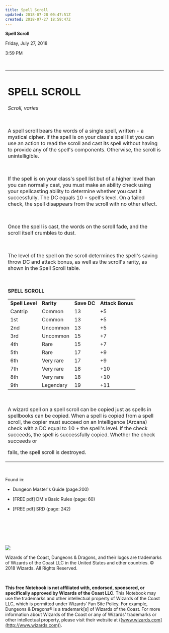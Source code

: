 ```yaml
---
title: Spell Scroll
updated: 2018-07-28 00:47:51Z
created: 2018-07-27 18:59:47Z
---
```


**Spell Scroll**

Friday, July 27, 2018

3:59 PM

 

<table><tbody><tr class="odd"><td><h1 id="spell-scroll"><strong>SPELL SCROLL</strong></h1><p><em>Scroll, varies</em></p><p> </p><p>A spell scroll bears the words of a single spell, written - a mystical cipher. If the spell is on your class's spell list you can use an action to read the scroll and cast its spell without having to provide any of the spell's components. Otherwise, the scroll is unintelligible.</p><p> </p><p>If the spell is on your class's spell list but of a higher level than you can normally cast, you must make an ability check using your spellcasting ability to determine whether you cast it successfully. The DC equals 10 + spell's level. On a failed check, the spell disappears from the scroll with no other effect.</p><p> </p><p>Once the spell is cast, the words on the scroll fade, and the scroll itself crumbles to dust.</p><p> </p><p>The level of the spell on the scroll determines the spell's saving throw DC and attack bonus, as well as the scroll's rarity, as shown in the Spell Scroll table.</p><p> </p><p><strong>SPELL SCROLL</strong></p><table><tbody><tr class="odd"><td><strong>Spell Level</strong></td><td><strong>Rarity</strong></td><td><strong>Save DC</strong></td><td><strong>Attack Bonus</strong></td></tr><tr class="even"><td>Cantrip</td><td>Common</td><td>13</td><td>+5</td></tr><tr class="odd"><td>1st</td><td>Common</td><td>13</td><td>+5</td></tr><tr class="even"><td>2nd</td><td>Uncommon</td><td>13</td><td>+5</td></tr><tr class="odd"><td>3rd</td><td>Uncommon</td><td>15</td><td>+7</td></tr><tr class="even"><td>4th</td><td>Rare</td><td>15</td><td>+7</td></tr><tr class="odd"><td>5th</td><td>Rare</td><td>17</td><td>+9</td></tr><tr class="even"><td>6th</td><td>Very rare</td><td>17</td><td>+9</td></tr><tr class="odd"><td>7th</td><td>Very rare</td><td>18</td><td>+10</td></tr><tr class="even"><td>8th</td><td>Very rare</td><td>18</td><td>+10</td></tr><tr class="odd"><td>9th</td><td>Legendary</td><td>19</td><td>+11</td></tr></tbody></table><p> </p><p>A wizard spell on a spell scroll can be copied just as spells in spellbooks can be copied. When a spell is copied from a spell scroll, the copier must succeed on an Intelligence (Arcana) check with a DC equal to 10 + the spell's level. If the check succeeds, the spell is successfully copied. Whether the check succeeds or</p><p>fails, the spell scroll is destroyed.</p></td></tr></tbody></table>

 

Found in:

-   Dungeon Master's Guide (page:200)

-   \[FREE pdf\] DM's Basic Rules (page: 60)

-   \[FREE pdf\] SRD (page: 242)

 

 

 

![](tmp\media\image1.png)

Wizards of the Coast, Dungeons & Dragons, and their logos are trademarks of Wizards of the Coast LLC in the United States and other countries. © 2018 Wizards. All Rights Reserved.

 

**This free Notebook is not affiliated with, endorsed, sponsored, or specifically approved by Wizards of the Coast LLC**. This Notebook may use the trademarks and other intellectual property of Wizards of the Coast LLC, which is permitted under Wizards' Fan Site Policy. For example, Dungeons & Dragons® is a trademark\[s\] of Wizards of the Coast. For more information about Wizards of the Coast or any of Wizards' trademarks or other intellectual property, please visit their website at ([www.wizards.com](http://www.wizards.com)).

